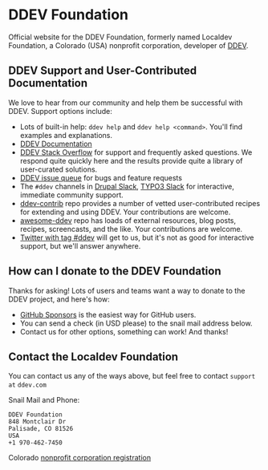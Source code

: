 # DDEV Foundation
Official website for the DDEV Foundation, formerly named Localdev Foundation, a Colorado (USA) nonprofit corporation, developer of [DDEV](https://ddev.readthedocs.io).

## DDEV Support and User-Contributed Documentation

We love to hear from our community and help them be successful with DDEV. Support options include:

* Lots of built-in help: `ddev help` and `ddev help <command>`. You'll find examples and explanations.
* [DDEV Documentation](https://ddev.readthedocs.io/en/stable/users/faq/)
* [DDEV Stack Overflow](https://stackoverflow.com/questions/tagged/ddev) for support and frequently asked questions. We respond quite quickly here and the results provide quite a library of user-curated solutions.
* [DDEV issue queue](https://github.com/ddev/ddev/issues) for bugs and feature requests
* The `#ddev` channels in [Drupal Slack](https://www.drupal.org/slack), [TYPO3 Slack](https://my.typo3.org/index.php?id=35) for interactive, immediate community support.
* [ddev-contrib](https://github.com/ddev/ddev-contrib) repo provides a number of vetted user-contributed recipes for extending and using DDEV. Your contributions are welcome.
* [awesome-ddev](https://github.com/ddev/awesome-ddev) repo has loads of external resources, blog posts, recipes, screencasts, and the like. Your contributions are welcome.
* [Twitter with tag #ddev](https://twitter.com/search?q=%23ddev&src=typd&f=live) will get to us, but it's not as good for interactive support, but we'll answer anywhere.

## How can I donate to the DDEV Foundation

Thanks for asking! Lots of users and teams want a way to donate to the DDEV project, and here's how:

* [GitHub Sponsors](https://github.com/sponsors/ddev) is the easiest way for GitHub users. 
* You can send a check (in USD please) to the snail mail address below.
* Contact us for other options, something can work! And thanks!

## Contact the Localdev Foundation

You can contact us any of the ways above, but feel free to contact `support` `at` `ddev.com`

Snail Mail and Phone:

```
DDEV Foundation
848 Montclair Dr
Palisade, CO 81526
USA
+1 970-462-7450
```

Colorado [nonprofit corporation registration](https://www.sos.state.co.us/biz/BusinessEntityDetail.do?quitButtonDestination=BusinessEntityResults&nameTyp=ENT&masterFileId=20211820326&entityId2=20211820326&fileId=20211820326&srchTyp=ENTITY)
